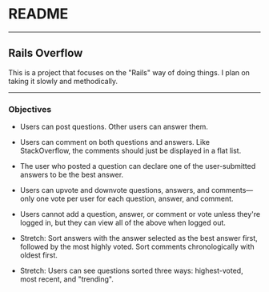 # README
***
## Rails Overflow

This is a project that focuses on the "Rails" way of doing things. I plan on taking it slowly and methodically.

***
### Objectives
* Users can post questions. Other users can answer them.
* Users can comment on both questions and answers. Like StackOverflow, the comments should just be displayed in a flat list.
* The user who posted a question can declare one of the user-submitted answers to be the best answer.
* Users can upvote and downvote questions, answers, and comments—only one vote per user for each question, answer, and comment.
* Users cannot add a question, answer, or comment or vote unless they're logged in, but they can view all of the above when logged out.

* Stretch: Sort answers with the answer selected as the best answer first, followed by the most highly voted. Sort comments chronologically with oldest first.
* Stretch: Users can see questions sorted three ways: highest-voted, most recent, and "trending".





<!--
This README would normally document whatever steps are necessary to get the
application up and running.

Things you may want to cover:

* Ruby version

* System dependencies

* Configuration

* Database creation

* Database initialization

* How to run the test suite

* Services (job queues, cache servers, search engines, etc.)

* Deployment instructions

* ... -->
